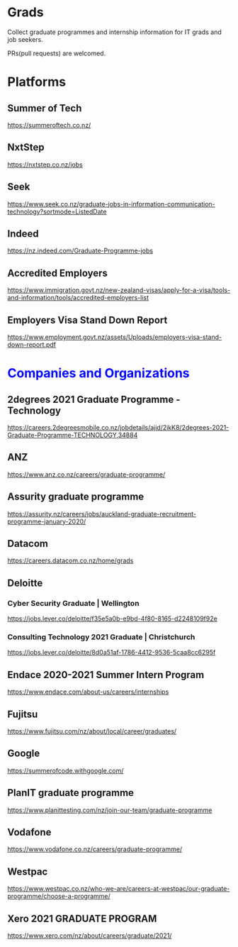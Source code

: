 # Grads
Collect graduate programmes and internship information for IT grads and job seekers.

PRs(pull requests) are welcomed.

# Platforms

## Summer of Tech
https://summeroftech.co.nz/

## NxtStep
https://nxtstep.co.nz/jobs

## Seek
https://www.seek.co.nz/graduate-jobs-in-information-communication-technology?sortmode=ListedDate

## Indeed
https://nz.indeed.com/Graduate-Programme-jobs

## Accredited Employers
https://www.immigration.govt.nz/new-zealand-visas/apply-for-a-visa/tools-and-information/tools/accredited-employers-list

## Employers Visa Stand Down Report
https://www.employment.govt.nz/assets/Uploads/employers-visa-stand-down-report.pdf

# <span style="color:blue">Companies and Organizations</span>

## 2degrees 2021 Graduate Programme - Technology
https://careers.2degreesmobile.co.nz/jobdetails/ajid/2ikK8/2degrees-2021-Graduate-Programme-TECHNOLOGY,34884

## ANZ
https://www.anz.co.nz/careers/graduate-programme/

## Assurity graduate programme
https://assurity.nz/careers/jobs/auckland-graduate-recruitment-programme-january-2020/

## Datacom
https://careers.datacom.co.nz/home/grads

## Deloitte
### Cyber Security Graduate | Wellington
https://jobs.lever.co/deloitte/f35e5a0b-e9bd-4f80-8165-d2248109f92e
### Consulting Technology 2021 Graduate | Christchurch
https://jobs.lever.co/deloitte/8d0a51af-1786-4412-9536-5caa8cc6295f

## Endace 2020-2021 Summer Intern Program
https://www.endace.com/about-us/careers/internships

## Fujitsu
https://www.fujitsu.com/nz/about/local/career/graduates/

## Google
https://summerofcode.withgoogle.com/

## PlanIT graduate programme
https://www.planittesting.com/nz/join-our-team/graduate-programme

## Vodafone
https://www.vodafone.co.nz/careers/graduate-programme/

## Westpac
https://www.westpac.co.nz/who-we-are/careers-at-westpac/our-graduate-programme/choose-a-programme/

## Xero 2021 GRADUATE PROGRAM
https://www.xero.com/nz/about/careers/graduate/2021/
